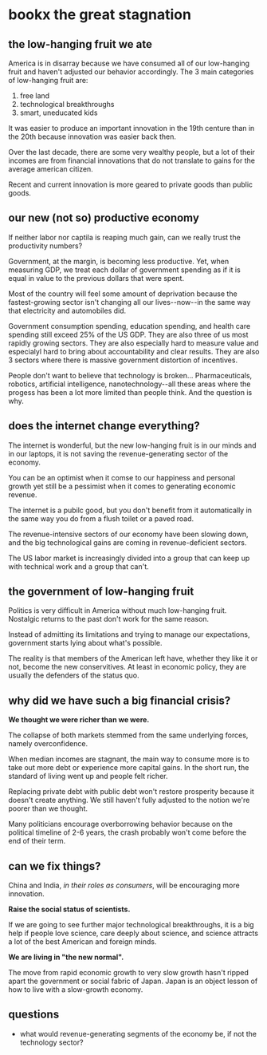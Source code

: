 # bookx the great stagnation

## the low-hanging fruit we ate

America is in disarray because we have consumed all of our low-hanging fruit and haven't adjusted our behavior accordingly.  The 3 main categories of low-hanging fruit are:

1. free land
2. technological breakthroughs
3. smart, uneducated kids

It was easier to produce an important innovation in the 19th centure than in the 20th because innovation was easier back then.

Over the last decade, there are some very wealthy people, but a lot of their incomes are from financial innovations that do not translate to gains for the average american citizen.

Recent and current innovation is more geared to private goods than public goods.

## our new (not so) productive economy

If neither labor nor captila is reaping much gain, can we really trust the productivity numbers?

Government, at the margin, is becoming less productive.  Yet, when measuring GDP, we treat each dollar of government spending as if it is equal in value to the previous dollars that were spent.

Most of the country will feel some amount of deprivation because the fastest-growing sector isn't changing all our lives--now--in the same way that electricity and automobiles did.

Government consumption spending, education spending, and health care spending still exceed 25% of the US GDP.  They are also three of us most rapidly growing sectors.  They are also especially hard to measure value and especialyl hard to bring about accountability and clear results.  They are also 3 sectors where there is massive government distortion of incentives.

People don't want to believe that technology is broken... Pharmaceuticals, robotics, artificial intelligence, nanotechnology--all these areas where the progess has been a lot more limited than people think.  And the question is why.

## does the internet change everything?

The internet is wonderful, but the new low-hanging fruit is in our minds and in our laptops, it is not saving the revenue-generating sector of the economy.

You can be an optimist when it comse to our happiness and personal growth yet still be a pessimist when it comes to generating economic revenue.

The internet is a pubilc good, but you don't benefit from it automatically in the same way you do from a flush toilet or a paved road.

The revenue-intensive sectors of our economy have been slowing down, and the big technological gains are coming in revenue-deficient sectors.

The US labor market is increasingly divided into a group that can keep up with technical work and a group that can't.

## the government of low-hanging fruit

Politics is very difficult in America without much low-hanging fruit.  Nostalgic returns to the past don't work for the same reason.

Instead of admitting its limitations and trying to manage our expectations, government starts lying about what's possible.

The reality is that members of the American left have, whether they like it or not, become the new conservitives.  At least in economic policy, they are usually the defenders of the status quo.

## why did we have such a big financial crisis?

__We thought we were richer than we were.__

The collapse of both markets stemmed from the same underlying forces, namely overconfidence.

When median incomes are stagnant, the main way to consume more is to take out more debt or experience more capital gains.  In the short run, the standard of living went up and people felt richer.

Replacing private debt with public debt won't restore prosperity because it doesn't create anything.  We still haven't fully adjusted to the notion we're poorer than we thought.

Many politicians encourage overborrowing behavior because on the political timeline of 2-6 years, the crash probably won't come before the end of their term.

## can we fix things?

China and India, _in their roles as consumers_, will be encouraging more innovation.

__Raise the social status of scientists.__

If we are going to see further major technological breakthroughs, it is a big help if people love science, care deeply about science, and science attracts a lot of the best American and foreign minds.

__We are living in "the new normal".__

The move from rapid economic growth to very slow growth hasn't ripped apart the government or social fabric of Japan.  Japan is an object lesson of how to live with a slow-growth economy.

## questions

- what would revenue-generating segments of the economy be, if not the technology sector?
